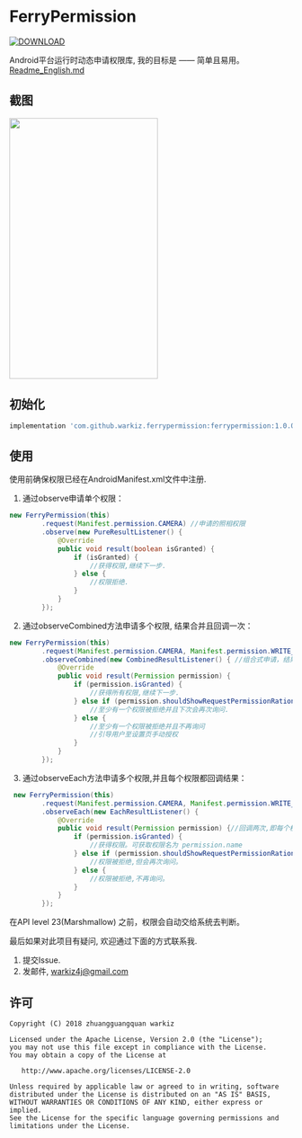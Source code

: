 # FerryPermission

[![DOWNLOAD](https://api.bintray.com/packages/warkiz/maven/ferrypermission/images/download.svg)](https://bintray.com/warkiz/maven/ferrypermission/_latestVersion)

Android平台运行时动态申请权限库, 我的目标是 —— 简单且易用。 [Readme_English.md](https://github.com/warkiz/FerryPermission/blob/master/README_en.md)

## 截图

<img src="https://github.com/warkiz/FerryPermission/blob/master/gif/demo.gif?raw=true" width = "264" height = "464"/>

## 初始化

```gradle
implementation 'com.github.warkiz.ferrypermission:ferrypermission:1.0.0'
```

## 使用

使用前确保权限已经在AndroidManifest.xml文件中注册.

1. 通过observe申请单个权限：

```Java
new FerryPermission(this)
        .request(Manifest.permission.CAMERA) //申请的照相权限
        .observe(new PureResultListener() {
            @Override
            public void result(boolean isGranted) {
                if (isGranted) {
                    //获得权限,继续下一步.
                } else {
                    //权限拒绝.
                }
            }
        });
```

2. 通过observeCombined方法申请多个权限, 结果合并且回调一次：

```Java
new FerryPermission(this)
        .request(Manifest.permission.CAMERA, Manifest.permission.WRITE_EXTERNAL_STORAGE)
        .observeCombined(new CombinedResultListener() { //组合式申请，结果回调一次
            @Override
            public void result(Permission permission) {
                if (permission.isGranted) {
                    //获得所有权限,继续下一步.
                } else if (permission.shouldShowRequestPermissionRationale) {
                    //至少有一个权限被拒绝并且下次会再次询问.
                } else {
                    //至少有一个权限被拒绝并且不再询问
                    //引导用户至设置页手动授权
                }
            }
        });
```

3. 通过observeEach方法申请多个权限,并且每个权限都回调结果：

```Java
 new FerryPermission(this)
        .request(Manifest.permission.CAMERA, Manifest.permission.WRITE_EXTERNAL_STORAGE)
        .observeEach(new EachResultListener() {
            @Override
            public void result(Permission permission) {//回调两次,即每个权限各一次
                if (permission.isGranted) {
                    //获得权限。可获取权限名为 permission.name
                } else if (permission.shouldShowRequestPermissionRationale) {
                    //权限被拒绝,但会再次询问。
                } else {
                    //权限被拒绝,不再询问。
                }
            }
        });
```

在API level 23(Marshmallow) 之前，权限会自动交给系统去判断。

最后如果对此项目有疑问, 欢迎通过下面的方式联系我.

1. 提交Issue.
2. 发邮件, warkiz4j@gmail.com

## 许可

	Copyright (C) 2018 zhuangguangquan warkiz

	Licensed under the Apache License, Version 2.0 (the "License");
	you may not use this file except in compliance with the License.
	You may obtain a copy of the License at

	   http://www.apache.org/licenses/LICENSE-2.0

	Unless required by applicable law or agreed to in writing, software
	distributed under the License is distributed on an "AS IS" BASIS,
	WITHOUT WARRANTIES OR CONDITIONS OF ANY KIND, either express or implied.
	See the License for the specific language governing permissions and
	limitations under the License.

